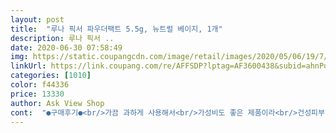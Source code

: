 ```yaml
---
layout: post 
title:  "루나 픽서 파우더팩트 5.5g, 뉴트럴 베이지, 1개" 
description: 루나 픽서 ..
date: 2020-06-30 07:58:49 
img: https://static.coupangcdn.com/image/retail/images/2020/05/06/19/7/c74b491e-f829-4c2d-8aa7-14f8fea0f9ba.jpg 
linkUrl: https://link.coupang.com/re/AFFSDP?lptag=AF3600438&subid=ahnPublicAsk&pageKey=1556939850&itemId=2662532441&vendorItemId=70653130537&traceid=V0-113-fb23f7d151e57f48 
categories: [1010] 
color: f44336 
price: 13330 
author: Ask View Shop 
cont:  "●구매후기●<br/>가끔 과하게 사용해서<br/>가성비도 좋은 제품이라<br/>건성피부인 경우라면 더 걱정되실텐데요.<br/><br/>그래도 팩트 두개 가지고 다닐려니깐 작은사이즈가 휴대성 좋긴 하더라구요.<br/><br/>그래서 번들거림도 잡고 마스크에 묻는 것도 덜하는 것으로 찾다가<br/>그런데 루나 픽서 파우더 팩트 요래요래 작아서<br/>그런데 요즘 마스크 쓰고 다니면서 땀도 많이 나서 번들거리고<br/>그리고 결정적으로 제가 티슈로 보여드리긴 하지만 일부러 닦아 내려고 하지 않으면<br/>기온이 높아지면서 피부에 번들거림도 잡아줄 수 있는 팩트 신경쓰게 되죠.<br/><br/>내츄럴하게 색상이 서로 맞아서 떠보이지 않고 그냥 뽀송한 느낌만 나서 좋네요.<br/><br/>너무 귀엽고, 번들거리는 부분에 수정해주기도 딱 좋더라구요.<br/><br/>너무 두껍지 않게 얇게 펴발라도 충분히 뽀송해 보이지만<br/>다시 파우더팩트를 찾다가 평소에 쓰던 루나 제품을 선택했네요.<br/><br/>더욱 신경쓰이게 되는 요즘에 딱 좋은 제품을 만나게 되었네요.<br/><br/>또한, 자외선차단 기능성 화장품으로 SPF36PA+++ 이고 UVA와 UVB를 동시에 차단해줍니다!!<br/>루나 픽서 파우더 팩트는 자연스러움을 선물해주네요.<br/><br/>루나 픽서 파우더 팩트에는<br/>루나 픽서 파우더팩트는 오후만 되면 뭉치는 코 옆, 세밀한 곳까지<br/>마스크에 많이 묻어 나더라구요.<br/>ㅠㅠ<br/>막 건조해서 들뜨는 그런 것은 없어서  저는 사용하기 좋네요.<br/><br/>막 건조해서 보송보송해지는 그런 느낌은 아니에요.<br/><br/>막상 도착해서 제품을 보니 정말 미니미니하다 느껴졌죠.<br/><br/>메이크업을 더 오래 지속시켜줄 수 있기에<br/>무더운 여름이 오기전에 제게 맞는 제품을 찾아서 너무 다행이다 싶어요.<br/><br/>민망한 일은 거의 없을듯 해요.<br/>.<br/>ㅎㅎㅎ<br/>보송 and amp;화사한 피부결을 연출할 수 있습니다.<br/><br/>보습케어까지 도와주는 코코넛 오일과 알로에베라잎 추출물이 함유되어 있어서<br/>볼 주변은 보통은 건조해져 살짝 떠보일 수 있기에<br/>분장 수준으로 메이크업 하시는 분들도 보이던데<br/>뽀얗고 매끈하게 관리되면서 조금의 커버까지 됩니다.<br/><br/>사춘기도 아닌데  얼굴 T존 부위에 과다한 번들거림으로<br/>살짝 마스크를 들어서 내린 후에 파우더 팩트로 수정하고 다시 살짝 덮어주면 마스크 벗을때<br/>색상은 두개 중에 정말 고민하다가 결국<br/>손가락 두개에 쏙 들어가는 사이즈로<br/>손등에 먼저 발라봤어요 사용 전/후의 차이가 보이시죠?<br/>손안에 들어오는 사이즈<br/>수분도 챙겨주어야 하는데,<br/>아무래도 자연스러운게 제일 낫더라구요.<br/><br/>여름에 꼭 필요한 제품이죠?!<br/>여름에도 보송한 피부를 가질수 있을 것 같아요.<br/><br/>여름을 대비하기 딱 좋은 제품인 것 같아요.<br/><br/>요렇게 자연스럽게 피치 톤업 효과가 좋더라구요.<br/><br/>용량이 5.<br/>5g으로 아담사이즈라 손바닥 안에 쏘옥 들어옵니다.<br/><br/>우리가 말하는 겉보속촉 느껴보실 수가 있답니다.<br/><br/>유지해주네요 ㅎㅎ<br/>이제 올 여름은 루나 픽서 파우더팩트로 뽀송하게 관리하세요!!<br/>일단 사이즈 생각 않하고 배송 받았을때 귀요미 사이즈더라구요.<br/><br/>일반쓰던 팩트의 2/3크기 정도에요!!<br/>자연스러움이 나은것 같아서 베이지 색상 선택했구요.<br/><br/>자외선차단도 되고 번들거림도 잡아주니 1석2조, 그 이상의 제품이 아닐까싶네요 ㅎㅎ<br/>작지만 퍼프도 함께 들어있고, 깔끔하게 사용할 수 있어서 좋더라구요.<br/><br/>잘 묻어나지 않아서 좋더라구요.<br/> 땀나거나 번들거림이 느껴질때<br/>정말 놀라움을 경험해 보실 수 있을 거에요.<br/><br/>정말 묻어남이 거의 없어요.<br/> 실제로 마스크 쓰고 다녀도 마스크를 일부러 밀어내지 않으면<br/>제가 건성 피부인데, 살짝 손으로 만졌을때 피부의 촉촉함은 느껴져서<br/>제품 케이스에 호수랑 사용기한이 표기되어 있고<br/>처음 루나 픽서 파우더 팩트를 만나면서 5.<br/>5g  이란걸 알았지만,<br/>촉촉한 느낌의 팩트를 좋아라 해요.<br/><br/>커버력도 좋고, 번들거림까지 잡아주는 루나 픽서 파우더 팩트에 효과<br/>케이스 뚜껑을 위로 열면 거울이 보이고 투명비닐을 제거 후 사용하세요<br/>케이스는 앞부분을 눌러서 열리는게 아니고 직접 열어주셔야 해요 ㅎㅎ<br/>팩트 후에 바르니깐 특별히 더 화사해지는 느낌보다는<br/>퍼프 밑에는 투명케이스로 파우더팩트를 보호해주네요<br/>퍼프도 위생적으로 사용 및 보관할 수 있게 된 용기라 깔끔합니다.<br/><br/>퍼프에 묻혀보면 잘 묻어나네요 ^0^<br/>한 여름에 정말 꼭 필요한 제품이 아닐까 싶을 정도로 뭉치거나 들뜨지 않고 피부에 밀착되서 뽀송함을<br/>항상 메이크업에 필요한 아이템이랍니다.<br/><br/>휴대하기엔 안성맞춤이랍니다<br/>" 
---
```

